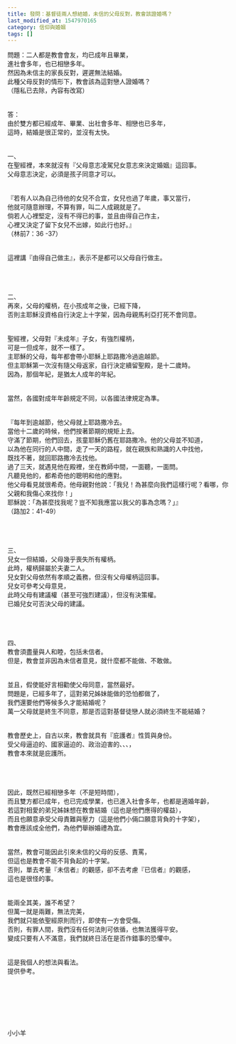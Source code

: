 ```yaml
---
title: 發問：基督徒兩人想結婚，未信的父母反對，教會該證婚嗎？
last_modified_at: 1547970165
category: 信仰與婚姻
tags: []
---
```


問題：二人都是教會會友，均已成年且畢業，<br>進社會多年，也已相戀多年。<br>然因為未信主的家長反對，遲遲無法結婚。<br>此種父母反對的情形下，教會該為這對戀人證婚嗎？<br>（隱私已去除，內容有改寫）<br><!--more--><br><br>答：<br>由於雙方都已經成年、畢業、出社會多年、相戀也已多年，<br>這時，結婚是很正常的，並沒有太快。<br><br><br>一、<br>在聖經裡，本來就沒有『父母意志凌駕兒女意志來決定婚姻』這回事。<br>父母意志決定，必須是孩子同意才可以。<br><br><br>『若有人以為自己待他的女兒不合宜，女兒也過了年歲，事又當行，<br>他就可隨意辦理，不算有罪，叫二人成親就是了。<br>倘若人心裡堅定，沒有不得已的事，並且由得自己作主，<br>心裡又決定了留下女兒不出嫁，如此行也好。』<br>（林前7：36 -37）<br><br><br>這裡講『由得自己做主』，表示不是都可以父母自行做主。<br><br><br><br><br>二、<br>再來，父母的權柄，在小孩成年之後，已經下降，<br>否則主耶穌沒資格自行決定上十字架，因為母親馬利亞打死不會同意。<br><br><br>聖經裡，父母對『未成年』子女，有強烈權柄，<br>可是一但成年，就不一樣了。 <br>主耶穌的父母，每年都會帶小耶穌上耶路撒冷過逾越節。<br>但主耶穌第一次沒有隨父母返家，自行決定續留聖殿，是十二歲時。<br>因為，那個年紀，是猶太人成年的年紀。<br><br><br>當然，各國對成年年齡規定不同，以各國法律規定為準。<br><br><br>『每年到逾越節，他父母就上耶路撒冷去。<br>當他十二歲的時候，他們按著節期的規矩上去。<br>守滿了節期，他們回去，孩童耶穌仍舊在耶路撒冷。他的父母並不知道，<br>以為他在同行的人中間，走了一天的路程，就在親族和熟識的人中找他，<br>既找不著，就回耶路撒冷去找他。<br>過了三天，就遇見他在殿裡，坐在教師中間，一面聽，一面問。<br>凡聽見他的，都希奇他的聰明和他的應對。<br>他父母看見就很希奇。他母親對他說：「我兒！為甚麼向我們這樣行呢？看哪，你父親和我傷心來找你！」<br>耶穌說：「為甚麼找我呢？豈不知我應當以我父的事為念嗎？」』<br>（路加2：41-49）<br><br><br><br><br>三、<br>兒女一但結婚，父母幾乎喪失所有權柄。<br>此時，權柄歸屬於夫妻二人。<br>兒女對父母依然有孝順之義務，但沒有父母權柄這回事。<br>兒女可參考父母意見，<br>此時父母有建議權（甚至可強烈建議），但沒有決策權。<br>已婚兒女可否決父母的建議。<br><br><br><br><br>四、<br>教會須盡量與人和睦，包括未信者。<br>但是，教會並非因為未信者意見，就什麼都不能做、不敢做。<br><br><br>並且，假使能好言相勸使父母同意，當然最好。<br>問題是，已經多年了，這對弟兄姊妹能做的恐怕都做了，<br>我們還要他們等候多久才能結婚呢？<br>萬一父母就是終生不同意，那是否這對基督徒戀人就必須終生不能結婚？<br><br><br>教會歷史上，自古以來，教會就具有『庇護者』性質與身份。<br>受父母逼迫的、國家逼迫的、政治迫害的、、、，<br>教會本來就是庇護所。<br><br><br><br><br>因此，既然已經相戀多年（不是短時間），<br>而且雙方都已成年，也已完成學業，也已進入社會多年，也都是適婚年齡，<br>若這對相愛的弟兄姊妹想在教會結婚（這也是他們應得的權益），<br>而且也願意承受父母責難與壓力（這是他們小倆口願意背負的十字架），<br>教會應該成全他們，為他們舉辦婚禮為宜。<br><br><br>當然，教會可能因此引來未信的父母的反感、責罵，<br>但這也是教會不能不背負起的十字架。<br>否則，單去考量『未信者』的觀感，卻不去考慮『已信者』的觀感，<br>這也是很怪的事。<br><br><br>能兩全其美，誰不希望？<br>但萬一就是兩難，無法完美，<br>我們就只能依聖經原則而行，即使有一方會受傷。<br>否則，有罪人間，我們沒有任何法則可依循，也無法獲得平安。<br>變成只要有人不滿意，我們就終日活在是否作錯事的恐懼中。<br><br><br>這是我個人的想法與看法。<br>提供參考。<br><br><br><br><br><br><br><br>小小羊<br><br><br><br><br><br>
